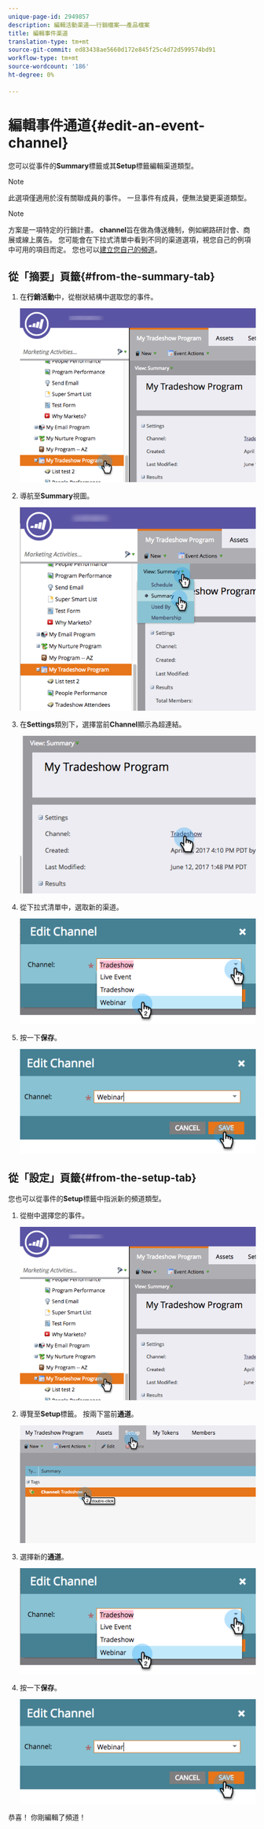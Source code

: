 ```yaml
---
unique-page-id: 2949857
description: 編輯活動渠道——行銷檔案——產品檔案
title: 編輯事件渠道
translation-type: tm+mt
source-git-commit: ed83438ae5660d172e845f25c4d72d599574bd91
workflow-type: tm+mt
source-wordcount: '186'
ht-degree: 0%

---
```



# 編輯事件通道{#edit-an-event-channel}

您可以從事件的&#x200B;**Summary**&#x200B;標籤或其&#x200B;**Setup**&#x200B;標籤編輯渠道類型。

>[!NOTE]
>
>此選項僅適用於沒有關聯成員的事件。 一旦事件有成員，便無法變更渠道類型。

>[!NOTE]
>
>方案是一項特定的行銷計畫。 **channel**&#x200B;旨在做為傳送機制，例如網路研討會、商展或線上廣告。 您可能會在下拉式清單中看到不同的渠道選項，視您自己的例項中可用的項目而定。 您也可以[建立您自己的頻道](/help/marketo/product-docs/administration/tags/create-a-program-channel.md)。

## 從「摘要」頁籤{#from-the-summary-tab}

1. 在&#x200B;**行銷活動**&#x200B;中，從樹狀結構中選取您的事件。

   ![](assets/eventprogramseelct.png)

1. 導航至&#x200B;**Summary**&#x200B;視圖。

   ![](assets/eventprogramsummary.png)

1. 在&#x200B;**Settings**&#x200B;類別下，選擇當前&#x200B;**Channel**&#x200B;顯示為超連結。

   ![](assets/channeltypeevent.png)

1. 從下拉式清單中，選取新的渠道。

   ![](assets/tradeshowchange.png)

1. 按一下&#x200B;**保存**。

   ![](assets/2017-06-13-09-35-53.png)

## 從「設定」頁籤{#from-the-setup-tab}

您也可以從事件的&#x200B;**Setup**&#x200B;標籤中指派新的頻道類型。

1. 從樹中選擇您的事件。

   ![](assets/eventprogramseelct.png)

1. 導覽至&#x200B;**Setup**&#x200B;標籤。 按兩下當前&#x200B;**通道**。

   ![](assets/setuptabchangechannel.png)

1. 選擇新的&#x200B;**通道**。

   ![](assets/tradeshowchange.png)

1. 按一下&#x200B;**保存**。

   ![](assets/2017-06-13-09-35-53.png)

恭喜！ 你剛編輯了頻道！
